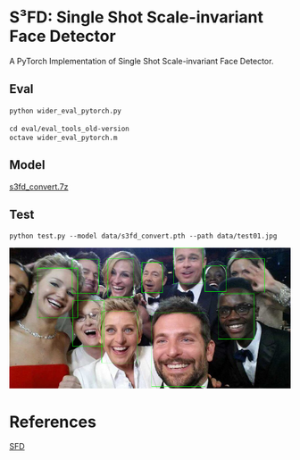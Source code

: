 # S³FD: Single Shot Scale-invariant Face Detector
A PyTorch Implementation of Single Shot Scale-invariant Face Detector.

## Eval
```
python wider_eval_pytorch.py

cd eval/eval_tools_old-version
octave wider_eval_pytorch.m
```
## Model
[s3fd_convert.7z](https://github.com/clcarwin/SFD_pytorch/releases/tag/v0.1)

## Test
```
python test.py --model data/s3fd_convert.pth --path data/test01.jpg
```
![output](data/test01_output.png)

# References
[SFD](https://github.com/sfzhang15/SFD)
